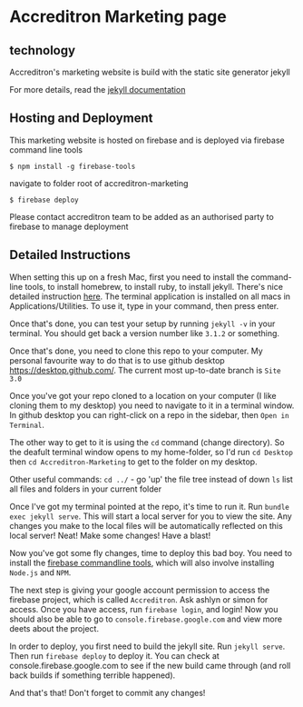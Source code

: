 # Accreditron Marketing page

## technology
Accreditron's marketing website is build with the static site generator jekyll

For more details, read the [jekyll documentation](http://jekyllrb.com/)

## Hosting and Deployment
This marketing website is hosted on firebase and is deployed via firebase command line tools

```$ npm install -g firebase-tools```

navigate to folder root of accreditron-marketing

```$ firebase deploy```

Please contact accreditron team to be added as an authorised party to firebase to manage deployment


## Detailed Instructions
When setting this up on a fresh Mac, first you need to install the command-line tools, to install homebrew, to install ruby, to install jekyll. There's nice detailed instruction [here](https://jekyllrb.com/docs/installation/macos/). The terminal application is installed on all macs in Applications/Utilities. To use it, type in your command, then press enter.
 
Once that's done, you can test your setup by running `jekyll -v` in your terminal. You should get back a version number like `3.1.2` or something. 

Once that's done, you need to clone this repo to your computer. My personal favourite way to do that is to use github desktop https://desktop.github.com/. The current most up-to-date branch is `Site 3.0`

Once you've got your repo cloned to a location on your computer (I like cloning them to my desktop) you need to navigate to it in a terminal window. In github desktop you can right-click on a repo in the sidebar, then `Open in Terminal`. 

The other way to get to it is using the `cd` command (change directory). So the deafult terminal window opens to my home-folder, so I'd run `cd Desktop` then `cd Accreditron-Marketing` to get to the folder on my desktop. 

Other useful commands:
`cd ../` - go 'up' the file tree instead of down
`ls` list all files and folders in your current folder

Once I've got my terminal pointed at the repo, it's time to run it. Run `bundle exec jekyll serve`. This will start a local server for you to view the site. Any changes you make to the local files will be automatically reflected on this local server! Neat! Make some changes! Have a blast!

Now you've got some fly changes, time to deploy this bad boy. You need to install the [firebase commandline tools](https://github.com/firebase/firebase-tools), which will also involve installing `Node.js` and `NPM`.

The next step is giving your google account permission to access the firebase project, which is called `Accreditron`. Ask ashlyn or simon for access. Once you have access, run `firebase login`, and login! Now you should also be able to go to `console.firebase.google.com` and view more deets about the project.

In order to deploy, you first need to build the jekyll site. Run `jekyll serve`. Then run `firebase deploy` to deploy it. You can check at console.firebase.google.com to see if the new build came through (and roll back builds if something terrible happened). 

And that's that! Don't forget to commit any changes!

